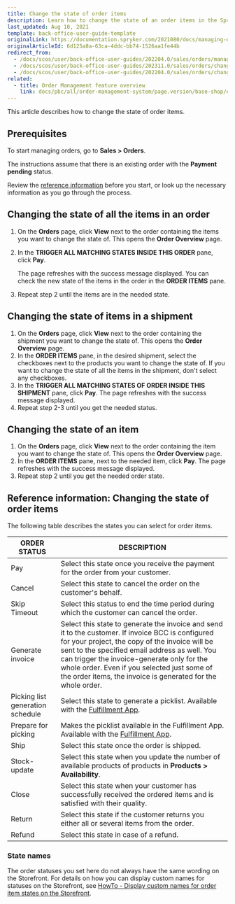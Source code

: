 ```yaml
---
title: Change the state of order items
description: Learn how to change the state of an order items in the Spryker Cloud Commerce OS Back Office.
last_updated: Aug 10, 2021
template: back-office-user-guide-template
originalLink: https://documentation.spryker.com/2021080/docs/managing-orders
originalArticleId: 6d125a8a-63ca-4ddc-bb74-1526aa1fe44b
redirect_from:
  - /docs/scos/user/back-office-user-guides/202204.0/sales/orders/managing-orders.html
  - /docs/scos/user/back-office-user-guides/202311.0/sales/orders/changing-the-state-of-order-items.html
  - /docs/scos/user/back-office-user-guides/202204.0/sales/orders/changing-the-state-of-order-items.html
related:
  - title: Order Management feature overview
    link: docs/pbc/all/order-management-system/page.version/base-shop/order-management-feature-overview/order-management-feature-overview.html
---
```


This article describes how to change the state of order items.

## Prerequisites

To start managing orders, go to **Sales&nbsp;<span aria-label="and then">></span> Orders**.

The instructions assume that there is an existing order with the **Payment pending** status.

Review the [reference information](#reference-information-changing-the-state-of-order-items) before you start, or look up the necessary information as you go through the process.

## Changing the state of all the items in an order

1. On the **Orders** page, click **View** next to the order containing the items you want to change the state of.
    This opens the **Order Overview** page.
2. In the **TRIGGER ALL MATCHING STATES INSIDE THIS ORDER** pane, click **Pay**.

    The page refreshes with the success message displayed. You can check the new state of the items in the order in the **ORDER ITEMS** pane.  
3. Repeat step 2 until the items are in the needed state.

## Changing the state of items in a shipment

1. On the **Orders** page, click **View** next to the order containing the shipment you want to change the state of.
    This opens the **Order Overview** page.    
2. In the **ORDER ITEMS** pane, in the desired shipment, select the checkboxes next to the products you want to change the state of. If you want to change the state of all the items in the shipment, don't select any checkboxes.
3. In the **TRIGGER ALL MATCHING STATES OF ORDER INSIDE THIS SHIPMENT** pane, click **Pay**.
    The page refreshes with the success message displayed.
4. Repeat step 2-3 until you get the needed  status.


## Changing the state of an item

1. On the **Orders** page, click **View** next to the order containing the item you want to change the state of.
    This opens the **Order Overview** page.
2. In the **ORDER ITEMS** pane, next to the needed item, click **Pay**.
    The page refreshes with the success message displayed.
3. Repeat step 2 until you get the needed order state.         

## Reference information: Changing the state of order items

The following table describes the states you can select for order items.

| ORDER STATUS | DESCRIPTION |
| --- | --- |
| Pay | Select this state once you receive the payment for the order from your customer. |
| Cancel | Select this state to cancel the order on the customer's behalf. |
| Skip Timeout | Select this status to end the time period during which the customer can cancel the order. |
| Generate invoice | Select this state to generate the invoice and send it to the customer. If invoice BCC is configured for your project, the copy of the invoice will be sent to the specified email address as well. You can trigger the invoice-generate only for the whole order. Even if you selected just some of the order items, the invoice is generated for the whole order.|
| Picking list generation schedule | Select this state to generate a picklist. Available with the [Fulfillment App](/docs/pbc/all/warehouse-management-system/{{page.version}}/unified-commerce/fulfillment-app-overview.html). |
| Prepare for picking | Makes the picklist available in the Fulfillment App. Available with the [Fulfillment App](/docs/pbc/all/warehouse-management-system/{{page.version}}/unified-commerce/fulfillment-app-overview.html). |
| Ship | Select this state once the order is shipped.|
| Stock-update | Select this state when you update the number of available products of products in **Products&nbsp;<span aria-label="and then">></span> Availability**. |
|  Close| Select this state when your customer has successfully received the ordered items and is satisfied with their quality.|
| Return | Select this state if the customer returns you either all or several items from the order.  |
| Refund | Select this state in case of a refund.|

### State names

The order statuses you set here do not always have the same wording on the Storefront. For details on how you can display custom names for statuses on the Storefront, see [HowTo - Display custom names for order item states on the Storefront](/docs/pbc/all/order-management-system/{{page.version}}/base-shop/display-custom-names-for-order-item-states-on-the-storefront.html).
